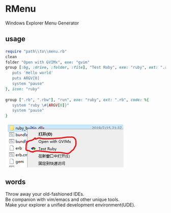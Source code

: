 # RMenu
Windows Explorer Menu Generator


## usage
```ruby
require "path\\to\\menu.rb"
clean
folder "Open with GVIMx", exe: "gvim"
group [:bg, :drive, :folder, :file], "Test Ruby", exe: "ruby", ext: ".rb", code: %{
   puts 'Hello world'
   puts ARGV[0]
   system "pause"
}, icon: "ruby"

group [".rb", ".rbw"], "run", exe: "ruby", ext: ".rb", code: %{
   system "ruby \#{ARGV[0]}"
   system "pause"
} 
```

![test.png](test.png)

## words

Throw away your old-fashioned IDEs.    
Be companion with vim/emacs and other unique tools.    
Make your explorer a unified development environment(UDE).    

